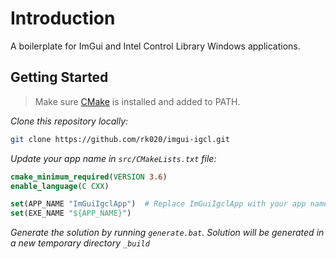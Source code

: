 # Introduction

A boilerplate for ImGui and Intel Control Library Windows applications.

## Getting Started

> Make sure [CMake](https://cmake.org/download/) is installed and added to PATH.

*Clone this repository locally:*

``` bash
git clone https://github.com/rk020/imgui-igcl.git
```

*Update your app name in `src/CMakeLists.txt` file:*

``` CMake
cmake_minimum_required(VERSION 3.6)
enable_language(C CXX)

set(APP_NAME "ImGuiIgclApp")  # Replace ImGuiIgclApp with your app name
set(EXE_NAME "${APP_NAME}")

```

*Generate the solution by running `generate.bat`. Solution will be generated in a new temporary directory `_build`*
